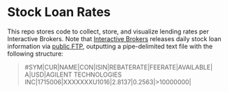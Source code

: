 # Stock Loan Rates
This repo stores code to collect, store, and visualize lending rates per Interactive Brokers. Note that [Interactive Brokers](https://www.interactivebrokers.com) releases daily stock loan information via [public FTP](https://web.archive.org/web/20220818143558/https://ibkr.info/article/2024), outputting a pipe-delimited text file with the following structure:

> #SYM|CUR|NAME|CON|ISIN|REBATERATE|FEERATE|AVAILABLE| 
> A|USD|AGILENT TECHNOLOGIES INC|1715006|XXXXXXXU1016|2.8137|0.2563|>10000000|
